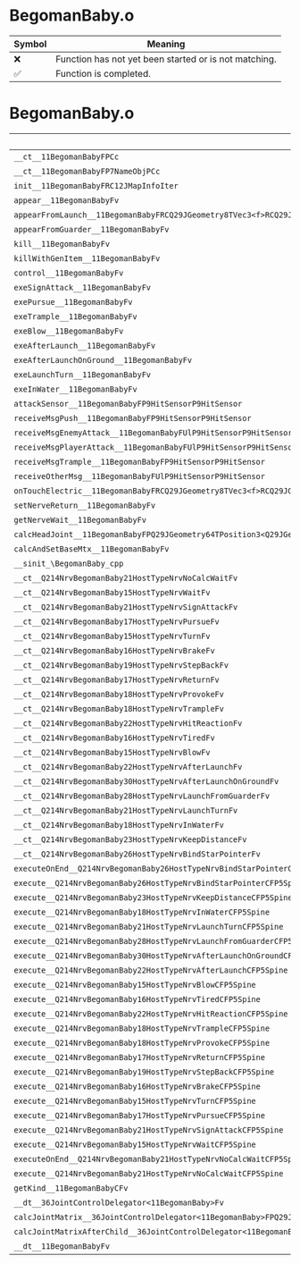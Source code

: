 # BegomanBaby.o
| Symbol | Meaning 
| ------------- | ------------- 
| :x: | Function has not yet been started or is not matching. 
| :white_check_mark: | Function is completed. 


# BegomanBaby.o
| Symbol | Decompiled? |
| ------------- | ------------- |
| `__ct__11BegomanBabyFPCc` | :x: |
| `__ct__11BegomanBabyFP7NameObjPCc` | :x: |
| `init__11BegomanBabyFRC12JMapInfoIter` | :x: |
| `appear__11BegomanBabyFv` | :x: |
| `appearFromLaunch__11BegomanBabyFRCQ29JGeometry8TVec3<f>RCQ29JGeometry8TVec3<f>` | :x: |
| `appearFromGuarder__11BegomanBabyFv` | :x: |
| `kill__11BegomanBabyFv` | :x: |
| `killWithGenItem__11BegomanBabyFv` | :x: |
| `control__11BegomanBabyFv` | :x: |
| `exeSignAttack__11BegomanBabyFv` | :x: |
| `exePursue__11BegomanBabyFv` | :x: |
| `exeTrample__11BegomanBabyFv` | :x: |
| `exeBlow__11BegomanBabyFv` | :x: |
| `exeAfterLaunch__11BegomanBabyFv` | :x: |
| `exeAfterLaunchOnGround__11BegomanBabyFv` | :x: |
| `exeLaunchTurn__11BegomanBabyFv` | :x: |
| `exeInWater__11BegomanBabyFv` | :x: |
| `attackSensor__11BegomanBabyFP9HitSensorP9HitSensor` | :x: |
| `receiveMsgPush__11BegomanBabyFP9HitSensorP9HitSensor` | :x: |
| `receiveMsgEnemyAttack__11BegomanBabyFUlP9HitSensorP9HitSensor` | :x: |
| `receiveMsgPlayerAttack__11BegomanBabyFUlP9HitSensorP9HitSensor` | :x: |
| `receiveMsgTrample__11BegomanBabyFP9HitSensorP9HitSensor` | :x: |
| `receiveOtherMsg__11BegomanBabyFUlP9HitSensorP9HitSensor` | :x: |
| `onTouchElectric__11BegomanBabyFRCQ29JGeometry8TVec3<f>RCQ29JGeometry8TVec3<f>` | :x: |
| `setNerveReturn__11BegomanBabyFv` | :x: |
| `getNerveWait__11BegomanBabyFv` | :x: |
| `calcHeadJoint__11BegomanBabyFPQ29JGeometry64TPosition3<Q29JGeometry38TMatrix34<Q29JGeometry13SMatrix34C<f>>>RC19JointControllerInfo` | :x: |
| `calcAndSetBaseMtx__11BegomanBabyFv` | :x: |
| `__sinit_\BegomanBaby_cpp` | :x: |
| `__ct__Q214NrvBegomanBaby21HostTypeNrvNoCalcWaitFv` | :x: |
| `__ct__Q214NrvBegomanBaby15HostTypeNrvWaitFv` | :x: |
| `__ct__Q214NrvBegomanBaby21HostTypeNrvSignAttackFv` | :x: |
| `__ct__Q214NrvBegomanBaby17HostTypeNrvPursueFv` | :x: |
| `__ct__Q214NrvBegomanBaby15HostTypeNrvTurnFv` | :x: |
| `__ct__Q214NrvBegomanBaby16HostTypeNrvBrakeFv` | :x: |
| `__ct__Q214NrvBegomanBaby19HostTypeNrvStepBackFv` | :x: |
| `__ct__Q214NrvBegomanBaby17HostTypeNrvReturnFv` | :x: |
| `__ct__Q214NrvBegomanBaby18HostTypeNrvProvokeFv` | :x: |
| `__ct__Q214NrvBegomanBaby18HostTypeNrvTrampleFv` | :x: |
| `__ct__Q214NrvBegomanBaby22HostTypeNrvHitReactionFv` | :x: |
| `__ct__Q214NrvBegomanBaby16HostTypeNrvTiredFv` | :x: |
| `__ct__Q214NrvBegomanBaby15HostTypeNrvBlowFv` | :x: |
| `__ct__Q214NrvBegomanBaby22HostTypeNrvAfterLaunchFv` | :x: |
| `__ct__Q214NrvBegomanBaby30HostTypeNrvAfterLaunchOnGroundFv` | :x: |
| `__ct__Q214NrvBegomanBaby28HostTypeNrvLaunchFromGuarderFv` | :x: |
| `__ct__Q214NrvBegomanBaby21HostTypeNrvLaunchTurnFv` | :x: |
| `__ct__Q214NrvBegomanBaby18HostTypeNrvInWaterFv` | :x: |
| `__ct__Q214NrvBegomanBaby23HostTypeNrvKeepDistanceFv` | :x: |
| `__ct__Q214NrvBegomanBaby26HostTypeNrvBindStarPointerFv` | :x: |
| `executeOnEnd__Q214NrvBegomanBaby26HostTypeNrvBindStarPointerCFP5Spine` | :x: |
| `execute__Q214NrvBegomanBaby26HostTypeNrvBindStarPointerCFP5Spine` | :x: |
| `execute__Q214NrvBegomanBaby23HostTypeNrvKeepDistanceCFP5Spine` | :x: |
| `execute__Q214NrvBegomanBaby18HostTypeNrvInWaterCFP5Spine` | :x: |
| `execute__Q214NrvBegomanBaby21HostTypeNrvLaunchTurnCFP5Spine` | :x: |
| `execute__Q214NrvBegomanBaby28HostTypeNrvLaunchFromGuarderCFP5Spine` | :x: |
| `execute__Q214NrvBegomanBaby30HostTypeNrvAfterLaunchOnGroundCFP5Spine` | :x: |
| `execute__Q214NrvBegomanBaby22HostTypeNrvAfterLaunchCFP5Spine` | :x: |
| `execute__Q214NrvBegomanBaby15HostTypeNrvBlowCFP5Spine` | :x: |
| `execute__Q214NrvBegomanBaby16HostTypeNrvTiredCFP5Spine` | :x: |
| `execute__Q214NrvBegomanBaby22HostTypeNrvHitReactionCFP5Spine` | :x: |
| `execute__Q214NrvBegomanBaby18HostTypeNrvTrampleCFP5Spine` | :x: |
| `execute__Q214NrvBegomanBaby18HostTypeNrvProvokeCFP5Spine` | :x: |
| `execute__Q214NrvBegomanBaby17HostTypeNrvReturnCFP5Spine` | :x: |
| `execute__Q214NrvBegomanBaby19HostTypeNrvStepBackCFP5Spine` | :x: |
| `execute__Q214NrvBegomanBaby16HostTypeNrvBrakeCFP5Spine` | :x: |
| `execute__Q214NrvBegomanBaby15HostTypeNrvTurnCFP5Spine` | :x: |
| `execute__Q214NrvBegomanBaby17HostTypeNrvPursueCFP5Spine` | :x: |
| `execute__Q214NrvBegomanBaby21HostTypeNrvSignAttackCFP5Spine` | :x: |
| `execute__Q214NrvBegomanBaby15HostTypeNrvWaitCFP5Spine` | :x: |
| `executeOnEnd__Q214NrvBegomanBaby21HostTypeNrvNoCalcWaitCFP5Spine` | :x: |
| `execute__Q214NrvBegomanBaby21HostTypeNrvNoCalcWaitCFP5Spine` | :x: |
| `getKind__11BegomanBabyCFv` | :x: |
| `__dt__36JointControlDelegator<11BegomanBaby>Fv` | :x: |
| `calcJointMatrix__36JointControlDelegator<11BegomanBaby>FPQ29JGeometry64TPosition3<Q29JGeometry38TMatrix34<Q29JGeometry13SMatrix34C<f>>>RC19JointControllerInfo` | :x: |
| `calcJointMatrixAfterChild__36JointControlDelegator<11BegomanBaby>FPQ29JGeometry64TPosition3<Q29JGeometry38TMatrix34<Q29JGeometry13SMatrix34C<f>>>RC19JointControllerInfo` | :x: |
| `__dt__11BegomanBabyFv` | :x: |
